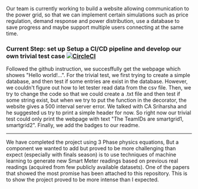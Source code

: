 Our team is currently working to build a website allowing communication to the power grid, so that we can implement certain simulations such as price regulation, demand response and power distribution, use a database to save progress and maybe support multiple users connecting at the same time.


### Current Step: set up Setup a CI/CD pipeline and develop our own trivial test case [![CircleCI](https://circleci.com/gh/Lillianaloha/test.svg?style=svg)](https://circleci.com/gh/Lillianaloha/test)

Followed the github instruction, we succesffully get the webpage which showes "Hello world!...". For the trivial test, we first trying to create a simple database, and then test if some entries are exist in the database. However, we couldn't figure out how to let tester read data from the csv file. Then, we try to change the code so that we could create a .txt file and then test if some string exist, but when we try to put the function in the decorator, the website gives a 500 interval server error. We talked with CA Sriharsha and he suggested us try to print a simple header for now. So right now our trivial test could only print the webpage with text "The TeamIDs are smartgrid1, smartgrid2". Finally, we add the badges to our readme.

--------------------------------------------------------------------------------------------------------------------------------
We have completed the project using 3 Phase physics equations, But a component we wanted to add but proved to be more challenging than expect (especially with finals season) is to use techniques of machine learning to generate new Smart Meter readings based on previous real readings (acquired from few publicly available datasets). 
One of the papers that showed the most promise has been attached to this repository. This is to show the project proved to be more intense than I expected.
